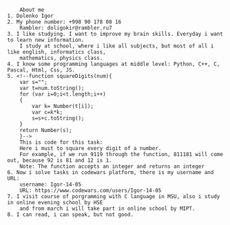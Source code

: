         About me
	1. Dolenko Igor
	2. My phone number: +998 90 178 08 16
	    Rambler: doligokir@rambler.ru7
	3. I like studying. I want to improve my brain skills. Everyday i want to learn new information.
		I study at school, where i like all subjects, but most of all i like english, informatics class, 
		mathematics, physics class.
	4. I know some programming languages at middle level: Python, C++, C, Pascal, Html, Css, JS. 
	5. <!--function squareDigits(num){
		var s="";
		var t=num.toString();
		for (var i=0;i<t.length;i++)
		{
 			var k= Number(t[i]);
			var c=k*k;
			s=s+c.toString();
		}
		return Number(s);
		}-->
    	This is code for this task:
    	Here i must to square every digit of a number.
    	For example, if we run 9119 through the function, 811181 will come out, because 92 is 81 and 12 is 1.
    	Note: The function accepts an integer and returns an integer
	6. Now i solve tasks in codewars platform, there is my username and URL:
		username: Igor-14-05 
		URL: https://www.codewars.com/users/Igor-14-05
	7. I visit course of porgramming with C language in MSU, also i study in online evening school by HSE
		and from march i will take part in online school by MIPT.
	8. I can read, i can speak, but not good.